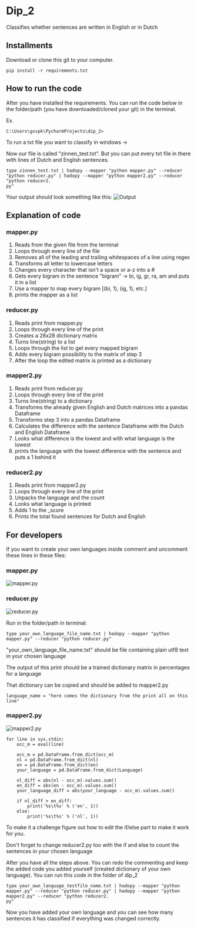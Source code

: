 # Dip_2
Classifies whether sentences are written in English or in Dutch

## Installments
Download or clone this git to your computer.

```shell
pip install -r requirements.txt
```
## How to run the code
After you have installed the requirements. You can run the code below in the folder/path (you have downloaded/cloned your git) in the terminal.


Ex. 
```shell
C:\Users\gsvpk\PycharmProjects\dip_2>
```

To run a txt file you want to classify in windows ->

Now our file is called "zinnen_test.txt". But you can put every txt file in there with lines of Dutch and English sentences.
```shell
type zinnen_test.txt | hadopy --mapper "python mapper.py" --reducer "python reducer.py" | hadopy --mapper "python mapper2.py" --reducer "python reducer2.
py"
```

Your output should look something like this:
![Output](https://imgur.com/a/mLMxma1)

## Explanation of code
### mapper.py
1. Reads from the given file from the terminal
2. Loops through every line of the file
3. Removes all of the leading and trailing whitespaces of a line using regex
4. Transforms all letter to lowercase letters
5. Changes every character that isn't a space or a-z into a #
6. Gets every bigram in the sentence "bigram" -> bi, ig, gr, ra, am and puts it in a list
7. Use a mapper to map every bigram [(bi, 1), (ig, 1), etc.]
8. prints the mapper as a list

### reducer.py
1. Reads print from mapper.py
2. Loops through every line of the print
3. Creates a 28x28 dictionary matrix
4. Turns line(string) to a list
5. Loops through the list to get every mapped bigram
6. Adds every bigram possibility to the matrix of step 3
7. After the loop the edited matrix is printed as a dictionary

### mapper2.py
1. Reads print from reducer.py
2. Loops through every line of the print
3. Turns line(string) to a dictionary
4. Transforms the already given English and Dutch matrices into a pandas Dataframe
5. Transforms step 3 into a pandas Dataframe
6. Calculates the difference with the sentence Dataframe with the Dutch and English Dataframe
7. Looks what difference is the lowest and with what language is the lowest
8. prints the language with the lowest difference with the sentence and puts a 1 behind it

### reducer2.py
1. Reads print from mapper2.py
2. Loops through every line of the print
3. Unpacks the language and the count
4. Looks what language is printed
5. Adds 1 to the <language>_score
6. Prints the total found sentences for Dutch and English

## For developers
If you want to create your own languages inside comment and uncomment these lines in these files:

### mapper.py
![mapper.py](https://imgur.com/a/fT1ciOF)

### reducer.py
![reducer.py](https://imgur.com/a/P9XWh5m)

Run in the folder/path in terminal:
```shell
type your_own_language_file_name.txt | hadopy --mapper "python mapper.py" --reducer "python reducer.py"
```
"your_own_language_file_name.txt" should be file containing plain utf8 text in your chosen language

The output of this print should be a trained dictionary matrix in percentages for a language

That dictionary can be copied and should be added to mapper2.py
```python3
language_name = "here comes the dictionary from the print all on this line"
```
### mapper2.py
![mapper2.py](https://imgur.com/a/hZ382me)

```python3
for line in sys.stdin:
    occ_m = eval(line)

    occ_m = pd.DataFrame.from_dict(occ_m)
    nl = pd.DataFrame.from_dict(nl)
    en = pd.DataFrame.from_dict(en)
    your_language = pd.DataFrame.from_dict(Language)

    nl_diff = abs(nl - occ_m).values.sum()
    en_diff = abs(en - occ_m).values.sum()
    your_language_diff = abs(your_language - occ_m).values.sum()

    if nl_diff > en_diff:
        print('%s\t%s' % ('en', 1))
    else:
        print('%s\t%s' % ('nl', 1))
```

To make it a challenge figure out how to edit the if/else part to make it work for you.

Don't forget to change reducer2.py too with the if and else to count the sentences in your chosen language

After you have all the steps above. You can redo the commenting and keep the added code you added yourself (created dictionary of your own language). You can run this code in the folder of dip_2

```shell
type your_own_language_testfile_name.txt | hadopy --mapper "python mapper.py" --reducer "python reducer.py" | hadopy --mapper "python mapper2.py" --reducer "python reducer2.
py"
```
Now you have added your own language and you can see how many sentences it has classified if everything was changed correctly.
